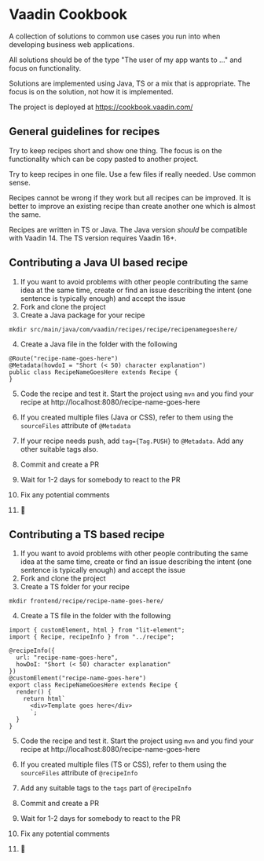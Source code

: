# Vaadin Cookbook

A collection of solutions to common use cases you run into when developing business web applications.

All solutions should be of the type "The user of my app wants to ..." and focus on functionality.

Solutions are implemented using Java, TS or a mix that is appropriate. The focus is on the solution, not how it is implemented.

The project is deployed at https://cookbook.vaadin.com/

## General guidelines for recipes

Try to keep recipes short and show one thing. The focus is on the functionality which can be copy pasted to another project.

Try to keep recipes in one file. Use a few files if really needed. Use common sense.

Recipes cannot be wrong if they work but all recipes can be improved. It is better to improve an existing recipe than create another one which is almost the same.

Recipes are written in TS or Java. The Java version _should_ be compatible with Vaadin 14. The TS version requires Vaadin 16+.

## Contributing a Java UI based recipe

1. If you want to avoid problems with other people contributing the same idea at the same time, create or find an issue describing the intent (one sentence is typically enough) and accept the issue
2. Fork and clone the project
3. Create a Java package for your recipe

```
mkdir src/main/java/com/vaadin/recipes/recipe/recipenamegoeshere/
```

4. Create a Java file in the folder with the following

```
@Route("recipe-name-goes-here")
@Metadata(howdoI = "Short (< 50) character explanation")
public class RecipeNameGoesHere extends Recipe {
}
```

5. Code the recipe and test it. Start the project using `mvn` and you find your recipe at http://localhost:8080/recipe-name-goes-here

6. If you created multiple files (Java or CSS), refer to them using the `sourceFiles` attribute of `@Metadata`
7. If your recipe needs push, add `tag={Tag.PUSH}` to `@Metadata`. Add any other suitable tags also.
8. Commit and create a PR
9. Wait for 1-2 days for somebody to react to the PR
10. Fix any potential comments
11. :tada:

## Contributing a TS based recipe

1. If you want to avoid problems with other people contributing the same idea at the same time, create or find an issue describing the intent (one sentence is typically enough) and accept the issue
2. Fork and clone the project
3. Create a TS folder for your recipe

```
mkdir frontend/recipe/recipe-name-goes-here/
```

4. Create a TS file in the folder with the following

```
import { customElement, html } from "lit-element";
import { Recipe, recipeInfo } from "../recipe";

@recipeInfo({
  url: "recipe-name-goes-here",
  howDoI: "Short (< 50) character explanation"
})
@customElement("recipe-name-goes-here")
export class RecipeNameGoesHere extends Recipe {
  render() {
    return html`
      <div>Template goes here</div>
      `;
  }
}
```

5. Code the recipe and test it. Start the project using `mvn` and you find your recipe at http://localhost:8080/recipe-name-goes-here

6. If you created multiple files (TS or CSS), refer to them using the `sourceFiles` attribute of `@recipeInfo`
7. Add any suitable tags to the `tags` part of `@recipeInfo`
8. Commit and create a PR
9. Wait for 1-2 days for somebody to react to the PR
10. Fix any potential comments
11. :tada:
